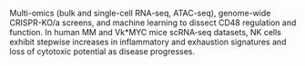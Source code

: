 Multi-omics (bulk and single-cell RNA-seq, ATAC-seq), genome-wide CRISPR-KO/a screens, and machine learning to dissect CD48 regulation and function. In human MM and Vk*MYC mice scRNA‐seq datasets, NK cells exhibit stepwise increases in inflammatory and exhaustion signatures and loss of cytotoxic potential as disease progresses. 
